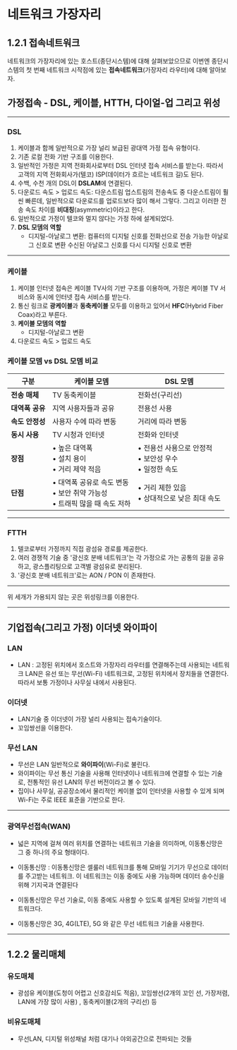 # 네트워크 가장자리

## 1.2.1 접속네트워크 
네트워크의 가장자리에 있는 호스트(종단시스템)에 대해 살펴보았으므로 이번엔 종단시스템의 첫 번째 네트워크 시작점에 있는 **접속네트워크**(가장자리 라우터)에 대해 알아보자.

## 가정접속 - DSL, 케이블, HTTH, 다이얼-업 그리고 위성
---
### DSL
1. 케이블과 함께 일반적으로 가장 널리 보급된 광대역 가정 접속 유형이다.
2. 기존 로컬 전화 기반 구조를 이용한다.
3. 일반적인 가정은 지역 전화회사로부터 DSL 인터넷 접속 서비스를 받는다. 따라서 고객의 지역 전화회사가(텔코) ISP(데이터가 흐르는 네트워크 길)도 된다.
4. 수백, 수천 개의 DSL이 **DSLAM**에 연결된다.
5. 다운로드 속도 > 업로드 속도: 다운스트림 업스트림의 전송속도 중 다운스트림이 훨씬 빠른데, 일반적으로 다운로드를 업로드보다 많이 해서 그렇다. 그리고 이러한 전송 속도 차이를 **비대칭**(asymmetric)이라고 한다.
6. 일반적으로 가정이 텔코와 멀지 않다는 가정 하에 설계되었다.
7. **DSL 모뎀의 역할**
   - 디지털-아날로그 변환: 컴퓨터의 디지털 신호를 전화선으로 전송 가능한 아날로그 신호로 변환
    수신된 아날로그 신호를 다시 디지털 신호로 변환
---
### 케이블
1. 케이블 인터넷 접속은 케이블 TV사의 기반 구조를 이용하며, 가정은 케이블 TV 서비스와 동시에 인터넷 접속 서비스를 받는다.
2. 통신 링크로 **광케이블**과 **동축케이블** 모두를 이용하고 있어서 **HFC**(Hybrid Fiber Coax)라고 부른다.
3. **케이블 모뎀의 역할**
   - 디지털-아날로그 변환
4. 다운로드 속도 > 업로드 속도
   
### 케이블 모뎀 vs DSL 모뎀 비교

| 구분             | 케이블 모뎀                                 | DSL 모뎀                                  |
|------------------|---------------------------------------------|-------------------------------------------|
| **전송 매체**      | TV 동축케이블                               | 전화선(구리선)                            |
| **대역폭 공유**    | 지역 사용자들과 공유                       | 전용선 사용                               |
| **속도 안정성**    | 사용자 수에 따라 변동                       | 거리에 따라 변동                          |
| **동시 사용**      | TV 시청과 인터넷                            | 전화와 인터넷                            |
| **장점**           | • 높은 대역폭<br>• 설치 용이<br>• 거리 제약 적음 | • 전용선 사용으로 안정적<br>• 보안성 우수<br>• 일정한 속도 |
| **단점**           | • 대역폭 공유로 속도 변동<br>• 보안 취약 가능성<br>• 트래픽 많을 때 속도 저하 | • 거리 제한 있음 <br>• 상대적으로 낮은 최대 속도 |

---
### FTTH
1. 텔코로부터 가정까지 직접 광섬유 경로를 제공한다.
2. 여러 경쟁적 기술 중 '광신호 분배 네트워크'는 각 가정으로 가는 공통의 길을 공유하고, 광스플리팅으로 고객별 광섬유로 분리된다. 
3. '광신호 분배 네트워크'로는 AON / PON 이 존재한다.

---
위 세개가 가용되지 않는 곳은 위성링크를 이용한다.

---
## 기업접속(그리고 가정) 이더넷 와이파이
### LAN
- LAN : 고정된 위치에서 호스트와 가장자리 라우터를 연결해주는데 사용되는 네트워크
LAN은 유선 또는 무선(Wi-Fi) 네트워크로, 고정된 위치에서 장치들을 연결한다. 따라서 보통 가정이나 사무실 내에서 사용된다.
###  이더넷
- LAN기술 중 이더넷이 가장 널리 사용되는 접속기술이다.
- 꼬임쌍선을 이용한다.
  
### 무선 LAN
- 무선은 LAN 일반적으로 **와이파이**(Wi-Fi)로 불린다.
- 와이파이는 무선 통신 기술을 사용해 인터넷이나 네트워크에 연결할 수 있는 기술로,  전통적인 유선 LAN의 무선 버전이라고 볼 수 있다.
- 집이나 사무실, 공공장소에서 물리적인 케이블 없이 인터넷을 사용할 수 있게 되며 Wi-Fi는 주로 IEEE 표준을 기반으로 한다.

---
### 광역무선접속(WAN)
- 넓은 지역에 걸쳐 여러 위치를 연결하는 네트워크 기술을 의미하며, 이동통신망은 그 중 하나의 주요 형태이다.
  
- 이동통신망 : 이동통신망은 셀룰러 네트워크를 통해 모바일 기기가 무선으로 데이터를 주고받는 네트워크. 이 네트워크는 이동 중에도 사용 가능하며 데이터 송수신을 위해 기지국과 연결된다
- 이동통신망은 무선 기술로, 이동 중에도 사용할 수 있도록 설계된 모바일 기반의 네트워크다.
- 이동통신망은 3G, 4G(LTE), 5G 와 같은 무선 네트워크 기술을 사용한다. 

---

## 1.2.2 물리매체

### 유도매체 
- 광섬유 케이블(도청이 어렵고 신호감쇠도 적음), 꼬임쌍선(2개의 꼬인 선, 가장저렴, LAN에 가장 많이 사용) , 동축케이블(2개의 구리선) 등
  
### 비유도매체
- 무선LAN, 디지털 위성채널 처럼 대기나 야외공간으로 전파되는 것들
